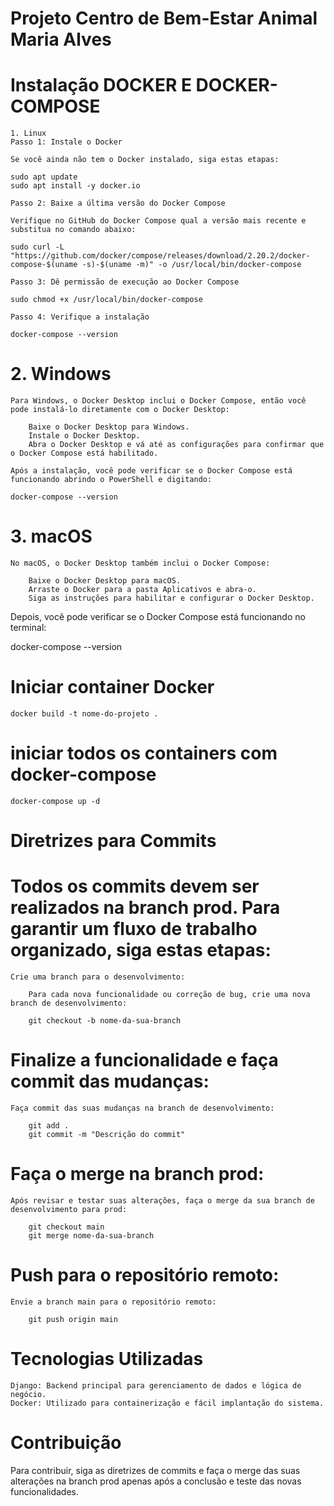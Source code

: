 # Projeto Centro de Bem-Estar Animal Maria Alves

# Instalação DOCKER E DOCKER-COMPOSE

    1. Linux
    Passo 1: Instale o Docker

    Se você ainda não tem o Docker instalado, siga estas etapas:

    sudo apt update
    sudo apt install -y docker.io

    Passo 2: Baixe a última versão do Docker Compose

    Verifique no GitHub do Docker Compose qual a versão mais recente e substitua no comando abaixo:

    sudo curl -L "https://github.com/docker/compose/releases/download/2.20.2/docker-compose-$(uname -s)-$(uname -m)" -o /usr/local/bin/docker-compose

    Passo 3: Dê permissão de execução ao Docker Compose

    sudo chmod +x /usr/local/bin/docker-compose

    Passo 4: Verifique a instalação

    docker-compose --version

# 2. Windows

    Para Windows, o Docker Desktop inclui o Docker Compose, então você pode instalá-lo diretamente com o Docker Desktop:

        Baixe o Docker Desktop para Windows.
        Instale o Docker Desktop.
        Abra o Docker Desktop e vá até as configurações para confirmar que o Docker Compose está habilitado.

    Após a instalação, você pode verificar se o Docker Compose está funcionando abrindo o PowerShell e digitando:

    docker-compose --version

# 3. macOS

    No macOS, o Docker Desktop também inclui o Docker Compose:

        Baixe o Docker Desktop para macOS.
        Arraste o Docker para a pasta Aplicativos e abra-o.
        Siga as instruções para habilitar e configurar o Docker Desktop.

Depois, você pode verificar se o Docker Compose está funcionando no terminal:

docker-compose --version

# Iniciar container Docker

    docker build -t nome-do-projeto .

# iniciar todos os containers com docker-compose

    docker-compose up -d

# Diretrizes para Commits

# Todos os commits devem ser realizados na branch prod. Para garantir um fluxo de trabalho organizado, siga estas etapas:

    Crie uma branch para o desenvolvimento:

        Para cada nova funcionalidade ou correção de bug, crie uma nova branch de desenvolvimento:

        git checkout -b nome-da-sua-branch

# Finalize a funcionalidade e faça commit das mudanças:

    Faça commit das suas mudanças na branch de desenvolvimento:

        git add .
        git commit -m "Descrição do commit"

# Faça o merge na branch prod:

    Após revisar e testar suas alterações, faça o merge da sua branch de desenvolvimento para prod:

        git checkout main
        git merge nome-da-sua-branch

# Push para o repositório remoto:

    Envie a branch main para o repositório remoto:

        git push origin main

# Tecnologias Utilizadas

    Django: Backend principal para gerenciamento de dados e lógica de negócio.
    Docker: Utilizado para containerização e fácil implantação do sistema.

# Contribuição

Para contribuir, siga as diretrizes de commits e faça o merge das suas alterações na branch prod apenas após a conclusão e teste das novas funcionalidades.
